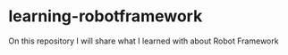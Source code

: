 # learning-robotframework
On this repository I will share what I learned with about Robot Framework
